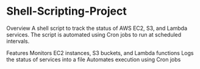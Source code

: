 # Shell-Scripting-Project
Overview
A shell script to track the status of AWS EC2, S3, and Lambda services. The script is automated using Cron jobs to run at scheduled intervals.

Features
Monitors EC2 instances, S3 buckets, and Lambda functions
Logs the status of services into a file
Automates execution using Cron jobs
